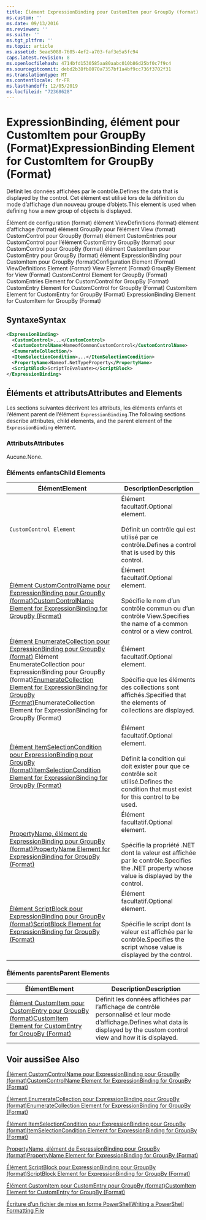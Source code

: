 ```yaml
---
title: Élément ExpressionBinding pour CustomItem pour GroupBy (format) | Microsoft Docs
ms.custom: ''
ms.date: 09/13/2016
ms.reviewer: ''
ms.suite: ''
ms.tgt_pltfrm: ''
ms.topic: article
ms.assetid: 5eae5088-7605-4ef2-a703-faf3e5a5fc94
caps.latest.revision: 8
ms.openlocfilehash: 4714bfd1530585aa80aabc010b86d25bf0c7f9c4
ms.sourcegitcommit: debd2b38fb8070a7357bf1a4bf9cc736f3702f31
ms.translationtype: MT
ms.contentlocale: fr-FR
ms.lasthandoff: 12/05/2019
ms.locfileid: "72368628"
---
```

# <a name="expressionbinding-element-for-customitem-for-groupby-format"></a><span data-ttu-id="de635-102">ExpressionBinding, élément pour CustomItem pour GroupBy (Format)</span><span class="sxs-lookup"><span data-stu-id="de635-102">ExpressionBinding Element for CustomItem for GroupBy (Format)</span></span>

<span data-ttu-id="de635-103">Définit les données affichées par le contrôle.</span><span class="sxs-lookup"><span data-stu-id="de635-103">Defines the data that is displayed by the control.</span></span> <span data-ttu-id="de635-104">Cet élément est utilisé lors de la définition du mode d’affichage d’un nouveau groupe d’objets.</span><span class="sxs-lookup"><span data-stu-id="de635-104">This element is used when defining how a new group of objects is displayed.</span></span>

<span data-ttu-id="de635-105">Élément de configuration (format) élément ViewDefinitions (format) élément d’affichage (format) élément GroupBy pour l’élément View (format) CustomControl pour GroupBy (format) élément CustomEntries pour CustomControl pour l’élément CustomEntry GroupBy (format) pour CustomControl pour GroupBy (format) élément CustomItem pour CustomEntry pour GroupBy (format) élément ExpressionBinding pour CustomItem pour GroupBy (format)</span><span class="sxs-lookup"><span data-stu-id="de635-105">Configuration Element (Format) ViewDefinitions Element (Format) View Element (Format) GroupBy Element for View (Format) CustomControl Element for GroupBy (Format) CustomEntries Element for CustomControl for GroupBy (Format) CustomEntry Element for CustomControl for GroupBy (Format) CustomItem Element for CustomEntry for GroupBy (Format) ExpressionBinding Element for CustomItem for GroupBy (Format)</span></span>

## <a name="syntax"></a><span data-ttu-id="de635-106">Syntaxe</span><span class="sxs-lookup"><span data-stu-id="de635-106">Syntax</span></span>

```xml
<ExpressionBinding>
  <CustomControl>...</CustomControl>
  <CustomControlName>NameofCommonCustomControl</CustomControlName>
  <EnumerateCollection/>
  <ItemSelectionCondition>...</ItemSelectionCondition>
  <PropertyName>Nameof.NetTypeProperty</PropertyName>
  <ScriptBlock>ScriptToEvaluate></ScriptBlock>
</ExpressionBinding>
```

## <a name="attributes-and-elements"></a><span data-ttu-id="de635-107">Éléments et attributs</span><span class="sxs-lookup"><span data-stu-id="de635-107">Attributes and Elements</span></span>

<span data-ttu-id="de635-108">Les sections suivantes décrivent les attributs, les éléments enfants et l’élément parent de l’élément `ExpressionBinding`.</span><span class="sxs-lookup"><span data-stu-id="de635-108">The following sections describe attributes, child elements, and the parent element of the `ExpressionBinding` element.</span></span>

### <a name="attributes"></a><span data-ttu-id="de635-109">Attributs</span><span class="sxs-lookup"><span data-stu-id="de635-109">Attributes</span></span>

<span data-ttu-id="de635-110">Aucune.</span><span class="sxs-lookup"><span data-stu-id="de635-110">None.</span></span>

### <a name="child-elements"></a><span data-ttu-id="de635-111">Éléments enfants</span><span class="sxs-lookup"><span data-stu-id="de635-111">Child Elements</span></span>

|<span data-ttu-id="de635-112">Élément</span><span class="sxs-lookup"><span data-stu-id="de635-112">Element</span></span>|<span data-ttu-id="de635-113">Description</span><span class="sxs-lookup"><span data-stu-id="de635-113">Description</span></span>|
|-------------|-----------------|
|`CustomControl Element`|<span data-ttu-id="de635-114">Élément facultatif.</span><span class="sxs-lookup"><span data-stu-id="de635-114">Optional element.</span></span><br /><br /> <span data-ttu-id="de635-115">Définit un contrôle qui est utilisé par ce contrôle.</span><span class="sxs-lookup"><span data-stu-id="de635-115">Defines a control that is used by this control.</span></span>|
|[<span data-ttu-id="de635-116">Élément CustomControlName pour ExpressionBinding pour GroupBy (format)</span><span class="sxs-lookup"><span data-stu-id="de635-116">CustomControlName Element for ExpressionBinding for GroupBy (Format)</span></span>](./customcontrolname-element-for-expressionbinding-for-groupby-format.md)|<span data-ttu-id="de635-117">Élément facultatif.</span><span class="sxs-lookup"><span data-stu-id="de635-117">Optional element.</span></span><br /><br /> <span data-ttu-id="de635-118">Spécifie le nom d’un contrôle commun ou d’un contrôle View.</span><span class="sxs-lookup"><span data-stu-id="de635-118">Specifies the name of a common control or a view control.</span></span>|
|<span data-ttu-id="de635-119">[Élément EnumerateCollection pour ExpressionBinding pour GroupBy (format)](./enumeratecollection-element-for-expressionbinding-for-groupby-format.md) Élément EnumerateCollection pour ExpressionBinding pour GroupBy (format)</span><span class="sxs-lookup"><span data-stu-id="de635-119">[EnumerateCollection Element for ExpressionBinding for GroupBy (Format)](./enumeratecollection-element-for-expressionbinding-for-groupby-format.md)EnumerateCollection Element for ExpressionBinding for GroupBy (Format)</span></span>|<span data-ttu-id="de635-120">Élément facultatif.</span><span class="sxs-lookup"><span data-stu-id="de635-120">Optional element.</span></span><br /><br /> <span data-ttu-id="de635-121">Spécifie que les éléments des collections sont affichés.</span><span class="sxs-lookup"><span data-stu-id="de635-121">Specified that the elements of collections are displayed.</span></span>|
|[<span data-ttu-id="de635-122">Élément ItemSelectionCondition pour ExpressionBinding pour GroupBy (format)</span><span class="sxs-lookup"><span data-stu-id="de635-122">ItemSelectionCondition Element for ExpressionBinding for GroupBy (Format)</span></span>](./itemselectioncondition-element-for-expressionbinding-for-groupby-format.md)|<span data-ttu-id="de635-123">Élément facultatif.</span><span class="sxs-lookup"><span data-stu-id="de635-123">Optional element.</span></span><br /><br /> <span data-ttu-id="de635-124">Définit la condition qui doit exister pour que ce contrôle soit utilisé.</span><span class="sxs-lookup"><span data-stu-id="de635-124">Defines the condition that must exist for this control to be used.</span></span>|
|[<span data-ttu-id="de635-125">PropertyName, élément de ExpressionBinding pour GroupBy (format)</span><span class="sxs-lookup"><span data-stu-id="de635-125">PropertyName Element for ExpressionBinding for GroupBy (Format)</span></span>](./propertyname-element-for-expressionbinding-for-groupby-format.md)|<span data-ttu-id="de635-126">Élément facultatif.</span><span class="sxs-lookup"><span data-stu-id="de635-126">Optional element.</span></span><br /><br /> <span data-ttu-id="de635-127">Spécifie la propriété .NET dont la valeur est affichée par le contrôle.</span><span class="sxs-lookup"><span data-stu-id="de635-127">Specifies the .NET property whose value is displayed by the control.</span></span>|
|[<span data-ttu-id="de635-128">Élément ScriptBlock pour ExpressionBinding pour GroupBy (format)</span><span class="sxs-lookup"><span data-stu-id="de635-128">ScriptBlock Element for ExpressionBinding for GroupBy (Format)</span></span>](./scriptblock-element-for-expressionbinding-for-groupby-format.md)|<span data-ttu-id="de635-129">Élément facultatif.</span><span class="sxs-lookup"><span data-stu-id="de635-129">Optional element.</span></span><br /><br /> <span data-ttu-id="de635-130">Spécifie le script dont la valeur est affichée par le contrôle.</span><span class="sxs-lookup"><span data-stu-id="de635-130">Specifies the script whose value is displayed by the control.</span></span>|

### <a name="parent-elements"></a><span data-ttu-id="de635-131">Éléments parents</span><span class="sxs-lookup"><span data-stu-id="de635-131">Parent Elements</span></span>

|<span data-ttu-id="de635-132">Élément</span><span class="sxs-lookup"><span data-stu-id="de635-132">Element</span></span>|<span data-ttu-id="de635-133">Description</span><span class="sxs-lookup"><span data-stu-id="de635-133">Description</span></span>|
|-------------|-----------------|
|[<span data-ttu-id="de635-134">Élément CustomItem pour CustomEntry pour GroupBy (format)</span><span class="sxs-lookup"><span data-stu-id="de635-134">CustomItem Element for CustomEntry for GroupBy (Format)</span></span>](./customitem-element-for-customentry-for-groupby-format.md)|<span data-ttu-id="de635-135">Définit les données affichées par l’affichage de contrôle personnalisé et leur mode d’affichage.</span><span class="sxs-lookup"><span data-stu-id="de635-135">Defines what data is displayed by the custom control view and how it is displayed.</span></span>|

## <a name="see-also"></a><span data-ttu-id="de635-136">Voir aussi</span><span class="sxs-lookup"><span data-stu-id="de635-136">See Also</span></span>

[<span data-ttu-id="de635-137">Élément CustomControlName pour ExpressionBinding pour GroupBy (format)</span><span class="sxs-lookup"><span data-stu-id="de635-137">CustomControlName Element for ExpressionBinding for GroupBy (Format)</span></span>](./customcontrolname-element-for-expressionbinding-for-groupby-format.md)

[<span data-ttu-id="de635-138">Élément EnumerateCollection pour ExpressionBinding pour GroupBy (format)</span><span class="sxs-lookup"><span data-stu-id="de635-138">EnumerateCollection Element for ExpressionBinding for GroupBy (Format)</span></span>](./enumeratecollection-element-for-expressionbinding-for-groupby-format.md)

[<span data-ttu-id="de635-139">Élément ItemSelectionCondition pour ExpressionBinding pour GroupBy (format)</span><span class="sxs-lookup"><span data-stu-id="de635-139">ItemSelectionCondition Element for ExpressionBinding for GroupBy (Format)</span></span>](./itemselectioncondition-element-for-expressionbinding-for-groupby-format.md)

[<span data-ttu-id="de635-140">PropertyName, élément de ExpressionBinding pour GroupBy (format)</span><span class="sxs-lookup"><span data-stu-id="de635-140">PropertyName Element for ExpressionBinding for GroupBy (Format)</span></span>](./propertyname-element-for-expressionbinding-for-groupby-format.md)

[<span data-ttu-id="de635-141">Élément ScriptBlock pour ExpressionBinding pour GroupBy (format)</span><span class="sxs-lookup"><span data-stu-id="de635-141">ScriptBlock Element for ExpressionBinding for GroupBy (Format)</span></span>](./scriptblock-element-for-expressionbinding-for-groupby-format.md)

[<span data-ttu-id="de635-142">Élément CustomItem pour CustomEntry pour GroupBy (format)</span><span class="sxs-lookup"><span data-stu-id="de635-142">CustomItem Element for CustomEntry for GroupBy (Format)</span></span>](./customitem-element-for-customentry-for-groupby-format.md)

[<span data-ttu-id="de635-143">Écriture d’un fichier de mise en forme PowerShell</span><span class="sxs-lookup"><span data-stu-id="de635-143">Writing a PowerShell Formatting File</span></span>](./writing-a-powershell-formatting-file.md)
